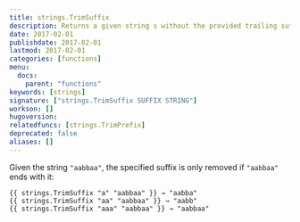 ```yaml
---
title: strings.TrimSuffix
description: Returns a given string s without the provided trailing suffix string. If s doesn't end with suffix, s is returned unchanged.
date: 2017-02-01
publishdate: 2017-02-01
lastmod: 2017-02-01
categories: [functions]
menu:
  docs:
    parent: "functions"
keywords: [strings]
signature: ["strings.TrimSuffix SUFFIX STRING"]
workson: []
hugoversion:
relatedfuncs: [strings.TrimPrefix]
deprecated: false
aliases: []
---
```


Given the string `"aabbaa"`, the specified suffix is only removed if `"aabbaa"` ends with it:

    {{ strings.TrimSuffix "a" "aabbaa" }} → "aabba"
    {{ strings.TrimSuffix "aa" "aabbaa" }} → "aabb"
    {{ strings.TrimSuffix "aaa" "aabbaa" }} → "aabbaa"
